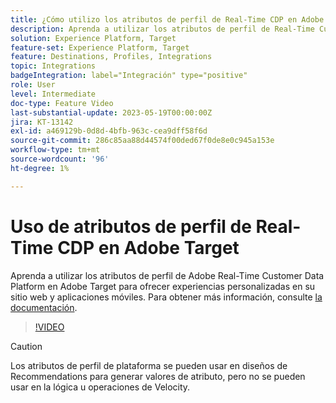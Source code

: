 ```yaml
---
title: ¿Cómo utilizo los atributos de perfil de Real-Time CDP en Adobe Target?
description: Aprenda a utilizar los atributos de perfil de Real-Time Customer Data Platform en Adobe Target para ofrecer experiencias personalizadas en su sitio web y aplicaciones móviles.
solution: Experience Platform, Target
feature-set: Experience Platform, Target
feature: Destinations, Profiles, Integrations
topic: Integrations
badgeIntegration: label="Integración" type="positive"
role: User
level: Intermediate
doc-type: Feature Video
last-substantial-update: 2023-05-19T00:00:00Z
jira: KT-13142
exl-id: a469129b-0d8d-4bfb-963c-cea9dff58f6d
source-git-commit: 286c85aa88d44574f00ded67f0de8e0c945a153e
workflow-type: tm+mt
source-wordcount: '96'
ht-degree: 1%

---
```


# Uso de atributos de perfil de Real-Time CDP en Adobe Target

Aprenda a utilizar los atributos de perfil de Adobe Real-Time Customer Data Platform en Adobe Target para ofrecer experiencias personalizadas en su sitio web y aplicaciones móviles. Para obtener más información, consulte [la documentación](https://experienceleague.adobe.com/docs/target/using/integrate/integrating-with-rtcdp.html?lang=es).

>[!VIDEO](https://video.tv.adobe.com/v/3451896/?learn=on&enablevpops&captions=spa)

>[!CAUTION]
>
>Los atributos de perfil de plataforma se pueden usar en diseños de Recommendations para generar valores de atributo, pero no se pueden usar en la lógica u operaciones de Velocity.
